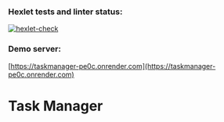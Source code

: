 ### Hexlet tests and linter status:
[![hexlet-check](https://github.com/vladimirbazhanov/python-project-52/actions/workflows/hexlet-check.yml/badge.svg)](https://github.com/vladimirbazhanov/python-project-52/actions/workflows/hexlet-check.yml)
### Demo server:

[https://taskmanager-pe0c.onrender.com](https://taskmanager-pe0c.onrender.com)

# Task Manager
